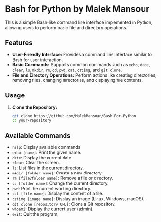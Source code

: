 # Bash for Python by Malek Mansour
This is a simple Bash-like command line interface implemented in Python, allowing users to perform basic file and directory operations.

## Features

- **User-Friendly Interface:** Provides a command line interface similar to Bash for user interaction.
- **Basic Commands:** Supports common commands such as `echo`, `date`, `clear`, `ls`, `mkdir`, `rm`, `cd`, `pwd`, `cat`, `catimg`, and `git clone`.
- **File and Directory Operations:** Perform actions like creating directories, removing files, changing directories, and displaying file contents.

## Usage

1. **Clone the Repository:**
   ```bash
   git clone https://github.com/MalekMansour/Bash-For-Python
   cd your-repository

## Available Commands

- `help`: Display available commands.
- `echo [name]`: Print the given name.
- `date`: Display the current date.
- `clear`: Clear the screen.
- `ls`: List files in the current directory.
- `mkdir [folder name]`: Create a new directory.
- `rm [file/folder name]`: Remove a file or directory.
- `cd [folder name]`: Change the current directory.
- `pwd`: Print the current working directory.
- `cat [file name]`: Display the content of a file.
- `catimg [image name]`: Display an image (Linux, Windows, macOS).
- `git clone [repository URL]`: Clone a Git repository.
- `whoami`: Display the current user (admin).
- `exit`: Quit the program.
